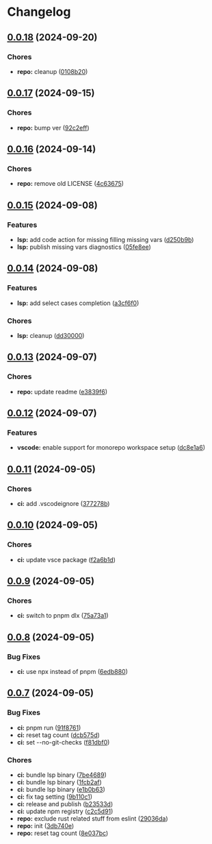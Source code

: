 # Changelog

## [0.0.18](https://github.com/igorsheg/typed-key/compare/v0.0.17...v0.0.18) (2024-09-20)


### Chores

* **repo:** cleanup ([0108b20](https://github.com/igorsheg/typed-key/commit/0108b209a62f6de3b6c06dadc21f6b9407d00d33))

## [0.0.17](https://github.com/igorsheg/typed-key/compare/v0.0.16...v0.0.17) (2024-09-15)


### Chores

* **repo:** bump ver ([92c2eff](https://github.com/igorsheg/typed-key/commit/92c2eff9a89505c7addc471f882ae3be7f8df182))

## [0.0.16](https://github.com/igorsheg/typed-key/compare/v0.0.15...v0.0.16) (2024-09-14)


### Chores

* **repo:** remove old LICENSE ([4c63675](https://github.com/igorsheg/typed-key/commit/4c63675629d43e917270050129dbc1cb70d11d4b))

## [0.0.15](https://github.com/igorsheg/typed-key/compare/v0.0.14...v0.0.15) (2024-09-08)


### Features

* **lsp:** add code action for missing filling missing vars ([d250b9b](https://github.com/igorsheg/typed-key/commit/d250b9bb5e198951ed59746e93ac36fe433ff90a))
* **lsp:** publish missing vars diagnostics ([05fe8ee](https://github.com/igorsheg/typed-key/commit/05fe8ee7ecfa0cd0f255e7ddf4ee762d937cb818))

## [0.0.14](https://github.com/igorsheg/typed-key/compare/v0.0.13...v0.0.14) (2024-09-08)


### Features

* **lsp:** add select cases completion ([a3cf6f0](https://github.com/igorsheg/typed-key/commit/a3cf6f07e3db28fefc82ec70f556236e2a7e4901))


### Chores

* **lsp:** cleanup ([dd30000](https://github.com/igorsheg/typed-key/commit/dd30000af08d3683b7ca68f2e0da30dade55d073))

## [0.0.13](https://github.com/igorsheg/typed-key/compare/v0.0.12...v0.0.13) (2024-09-07)


### Chores

* **repo:** update readme ([e3839f6](https://github.com/igorsheg/typed-key/commit/e3839f62cf16f9693bb7420da26def38a1c0360e))

## [0.0.12](https://github.com/igorsheg/typed-key/compare/v0.0.11...v0.0.12) (2024-09-07)


### Features

* **vscode:** enable support for monorepo workspace setup ([dc8e1a6](https://github.com/igorsheg/typed-key/commit/dc8e1a6bbb65409187f6db59660bdd79a558413d))

## [0.0.11](https://github.com/igorsheg/typed-key/compare/v0.0.10...v0.0.11) (2024-09-05)


### Chores

* **ci:** add .vscodeignore ([377278b](https://github.com/igorsheg/typed-key/commit/377278b75a5ecf497ec136289147f6f95b32c380))

## [0.0.10](https://github.com/igorsheg/typed-key/compare/v0.0.9...v0.0.10) (2024-09-05)


### Chores

* **ci:** update vsce package ([f2a6b1d](https://github.com/igorsheg/typed-key/commit/f2a6b1d3c00c013a2bf8794be7ec15f1be0d4204))

## [0.0.9](https://github.com/igorsheg/typed-key/compare/v0.0.8...v0.0.9) (2024-09-05)


### Chores

* **ci:** switch to pnpm dlx ([75a73a1](https://github.com/igorsheg/typed-key/commit/75a73a18a043f806974dcb550b4832794d4a5dd8))

## [0.0.8](https://github.com/igorsheg/typed-key/compare/v0.0.7...v0.0.8) (2024-09-05)


### Bug Fixes

* **ci:** use npx instead of pnpm ([6edb880](https://github.com/igorsheg/typed-key/commit/6edb8808b21bd4bfe39e37dcbbec6d0ed141452a))

## [0.0.7](https://github.com/igorsheg/typed-key/compare/v0.0.6...v0.0.7) (2024-09-05)


### Bug Fixes

* **ci:** pnpm run ([91f8761](https://github.com/igorsheg/typed-key/commit/91f876195dfacc533206d17661108c219a90c93b))
* **ci:** reset tag count ([dcb575d](https://github.com/igorsheg/typed-key/commit/dcb575d2e34bd6dd406bad817377b7d537fb7347))
* **ci:** set --no-git-checks ([f81dbf0](https://github.com/igorsheg/typed-key/commit/f81dbf0964cbd7ab812e4f60993270f6177084b5))


### Chores

* **ci:** bundle lsp binary ([7be4689](https://github.com/igorsheg/typed-key/commit/7be468958b57621d9747bc45f031d9588b1e27b6))
* **ci:** bundle lsp binary ([1fcb2af](https://github.com/igorsheg/typed-key/commit/1fcb2af2a2cfe1ee1cf3a5c06ccf25a9e823fa26))
* **ci:** bundle lsp binary ([e1b0b63](https://github.com/igorsheg/typed-key/commit/e1b0b63c6818cdedeb370427a620551fb2b66a81))
* **ci:** fix tag setting ([9b110c1](https://github.com/igorsheg/typed-key/commit/9b110c174fde7a8a52fcb92202d24a0c42697775))
* **ci:** release and publish ([b23533d](https://github.com/igorsheg/typed-key/commit/b23533d821b26be7879558200afe0e8eda3e7329))
* **ci:** update npm registry ([c2c5d91](https://github.com/igorsheg/typed-key/commit/c2c5d91f01d5f05cb228156e5d47b10675f47f45))
* **repo:** exclude rust related stuff from eslint ([29036da](https://github.com/igorsheg/typed-key/commit/29036da0b76a66154e88814e1a1715ea5334df79))
* **repo:** init ([3db740e](https://github.com/igorsheg/typed-key/commit/3db740e9a418efb2562cce47f93398dc0785b362))
* **repo:** reset tag count ([8e037bc](https://github.com/igorsheg/typed-key/commit/8e037bc8007d3604b00d994e279965c923ad6504))

